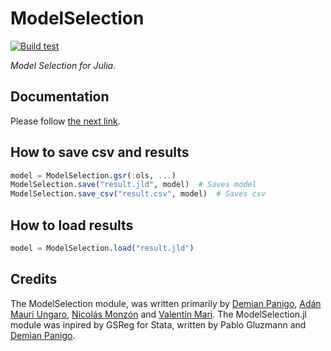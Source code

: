 # ModelSelection

[![Build test](https://github.com/ParallelGSReg/ModelSelection.jl/actions/workflows/build.yaml/badge.svg)](https://github.com/ParallelGSReg/ModelSelection.jl/actions/workflows/build.yaml)

*Model Selection for Julia.*

## Documentation
Please follow [the next link](https://parallelgsreg.github.io/ModelSelection.jl/).

## How to save csv and results
```julia
model = ModelSelection.gsr(:ols, ...)
ModelSelection.save("result.jld", model)  # Saves model
ModelSelection.save_csv("result.csv", model)  # Saves csv
```

## How to load results
```julia
model = ModelSelection.load("result.jld")
```

## Credits
The ModelSelection module, was written primarily by [Demian Panigo](https://github.com/dpanigo/), [Adán Mauri Ungaro](https://github.com/adanmauri/), [Nicolás Monzón](https://github.com/nicomzn) and [Valentín Mari](https://github.com/vmari/). The ModelSelection.jl module was inpired by GSReg for Stata, written by Pablo Gluzmann and [Demian Panigo](https://github.com/dpanigo/).

